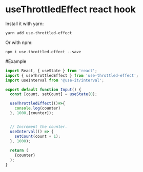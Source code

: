 # useThrottledEffect react hook

Install it with yarn:

```
yarn add use-throttled-effect
```

Or with npm:

```
npm i use-throttled-effect --save
```

#Example
```javascript
import React, { useState } from 'react';
import { useThrottledEffect } from 'use-throttled-effect';
import useInterval from '@use-it/interval';

export default function Input() {
  const [count, setCount] = useState(0);

  useThrottledEffect(()=>{
    console.log(counter)
  }, 1000,[counter]);


  // Increment the counter.
  useInterval(() => {
    setCount(count + 1);
  }, 1000);
  
  return (
    {counter}
  );
}
```
